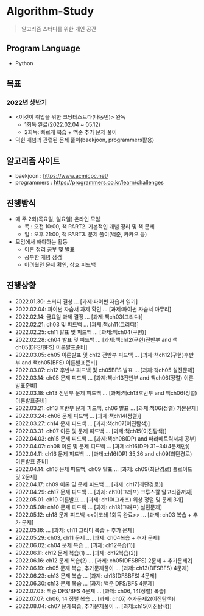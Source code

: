 # Algorithm-Study
> 알고리즘 스터디를 위한 개인 공간

## Program Language
* Python

## 목표
### 2022년 상반기
* <이것이 취업을 위한 코딩테스트다(나동빈)> 완독
  * 1회독 완료(2022.02.04 ~ 05.12)
  * 2회독: 빠르게 복습 + 백준 추가 문제 풀이
* 익힌 개념과 관련된 문제 풀이(baekjoon, programmers활용)

## 알고리즘 사이트
* baekjoon : https://www.acmicpc.net/
* programmers : https://programmers.co.kr/learn/challenges

## 진행방식
* 매 주 2회(목요일, 일요일) 온라인 모임
  * 목 : 오전 10:00, 책 PART2. 기본적인 개념 정리 및 책 문제
  * 일 : 오후 21:00, 책 PART3. 문제 풀이(백준, 카카오 등)
* 모임에서 해야하는 활동
  * 이론 정리 공부 및 발표
  * 공부한 개념 점검
  * 어려웠던 문제 확인, 상호 피드백

## 진행상황
* 2022.01.30: 스터디 결성 ... [과제:파이썬 자습서 읽기]
* 2022.02.04: 파이썬 자습서 과제 확인 ... [과제:파이썬 자습서 마무리]
* 2022.02.14: 금요일 과제 결정 ... [과제:책ch03(그리디)]
* 2022.02.21: ch03 및 피드백 ... [과제:책ch11(그리디)]
* 2022.02.25: ch11 발표 및 피드백 ... [과제:책ch04(구현)]
* 2022.02.28: ch04 발표 및 피드백 ... [과제:책ch12(구현)전반부 and 책ch05(DFS/BFS) 이론발표준비]
* 2022.03.05: ch05 이론발표 및 ch12 전반부 피드백 ... [과제:책ch12(구현)후반부 and 책ch05(BFS) 이론발표준비]
* 2022.03.07: ch12 후반부 피드백 및 ch05BFS 발표 ... [과제:책ch05 실전문제]
* 2022.03.14: ch05 문제 피드백 ... [과제:책ch13전반부 and 책ch06(정렬) 이론발표준비]
* 2022.03.18: ch13 전반부 문제 피드백 ... [과제:책ch13후반부 and 책ch06(정렬) 이론발표준비]
* 2022.03.21: ch13 후반부 문제 피드백, ch06 발표 ... [과제:책06(정렬) 기본문제]
* 2022.03.24: ch06 문제 피드백 ... [과제:책ch14(정렬)]
* 2022.03.27: ch14 문제 피드백 ... [과제:책ch07(이진탐색)]
* 2022.03.31: ch07 이론 및 문제 피드백 ... [과제:책ch15(이진탐색)]
* 2022.04.03: ch15 문제 피드백 ... [과제:책ch08(DP) and 파라메트릭서치 공부]
* 2022.04.07: ch08 이론 및 문제 피드백 ... [과제:ch16(DP) 31~34(4문제만)]
* 2022.04.11: ch16 문제 피드백 ... [과제:ch16(DP) 35,36 and ch09(최단경로) 이론발표 준비]
* 2022.04.14: ch16 문제 피드백, ch09 발표 ... [과제: ch09(최단경로) 플로이드 및 2문제]
* 2022.04.17: ch09 이론 및 문제 피드백 ... [과제: ch17(최단경로)]
* 2022.04.29: ch17 문제 피드백 ... [과제: ch10(그래프) 크루스칼 알고리즘까지]
* 2022.05.01: ch10 이론발표 ... [과제: ch10(그래프) 위상 정렬 및 문제 3개]
* 2022.05.08: ch10 문제 피드백 ... [과제: ch18(그래프) 실전문제]
* 2022.05.12: ch18 문제 피드백 <<이코테 1회독 완료>> ... [과제: ch03 복습 + 추가 문제]
* 2022.05.16: ... [과제: ch11 그리디 복습 + 추가 문제]
* 2022.05.29: ch03, ch11 문제   ... [과제: ch04복습 + 추가 문제]
* 2022.06.02: ch04 문제 복습 ... [과제: ch12복습(1)]
* 2022.06.11: ch12 문제 복습(1) ... [과제: ch12복습(2)]
* 2022.06.16: ch12 문제 복습(2) ... [과제: ch05(DFSBFS) 2문제  + 추가문제2]
* 2022.06.19: ch05 문제 복습, 추가문제풀이 ... [과제: ch13(DFSBFS) 4문제]
* 2022.06.23: ch13 문제 복습 ... [과제: ch13(DFSBFS) 4문제]
* 2022.06.30: ch13 문제 복습 ... [과제: 백준 DFS/BFS 4문제]
* 2022.07.03: 백준 DFS/BFS 4문제 ... [과제: ch06, 14(정렬) 복습]
* 2022.07.07: ch06, 14 정렬 복습 ... [과제: ch07, 추가문제2(이진탐색)]
* 2022.08.04: ch07 문제복습, 추가문제풀이 ... [과제:ch15(이진탐색)] 
